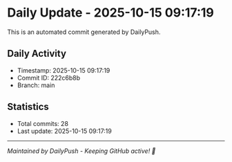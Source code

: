 # Daily Update - 2025-10-15 09:17:19

This is an automated commit generated by DailyPush.

## Daily Activity
- Timestamp: 2025-10-15 09:17:19
- Commit ID: 222c6b8b
- Branch: main

## Statistics
- Total commits: 28
- Last update: 2025-10-15 09:17:19

---
*Maintained by DailyPush - Keeping GitHub active! 🚀*
